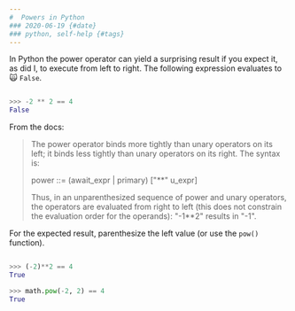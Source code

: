 ```yaml
---
#  Powers in Python
### 2020-06-19 {#date}
### python, self-help {#tags}
---
```


In Python the power operator can yield a surprising result if you expect it, as did I, to execute from left to right. The following expression evaluates to 🙀 `False`.

```python

>>> -2 ** 2 == 4
False

```

From the docs:

> The power operator binds more tightly than unary operators on its 
> left; it binds less tightly than unary operators on its right. The 
> syntax is:
>
>   power ::= (await_expr | primary) ["**" u_expr]
>
> Thus, in an unparenthesized sequence of power and unary operators, the
> operators are evaluated from right to left (this does not constrain
> the evaluation order for the operands): "-1**2" results in "-1".

For the expected result, parenthesize the left value (or use the `pow()` function).

```python

>>> (-2)**2 == 4
True

>>> math.pow(-2, 2) == 4
True

```



